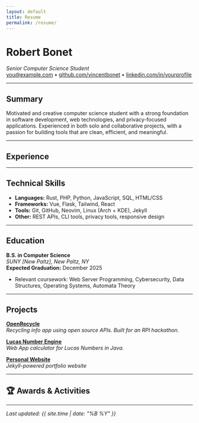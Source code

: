```yaml
---
layout: default
title: Resume
permalink: /resume/
---
```


# Robert Bonet  
_Senior Computer Science Student_  
[you@example.com](mailto:you@example.com) • [github.com/vincentbonet](https://github.com/vincentboonet) • [linkedin.com/in/yourprofile](https://linkedin.com/in/yourprofile)

---

## Summary

Motivated and creative computer science student with a strong foundation in software development, web technologies, and privacy-focused applications. Experienced in both solo and collaborative projects, with a passion for building tools that are clean, efficient, and meaningful.

---

## Experience
---

## Technical Skills

- **Languages:** Rust, PHP, Python, JavaScript, SQL, HTML/CSS  
- **Frameworks:** Vue, Flask, Tailwind, React
- **Tools:** Git, GitHub, Neovim, Linux (Arch + KDE), Jekyll 
- **Other:** REST APIs, CLI tools, privacy tools, responsive design

---

##  Education

**B.S. in Computer Science**  
_SUNY [New Paltz], New Paltz, NY_  
**Expected Graduation:** December 2025  
- Relevant coursework: Web Server Programming, Cybersecurity, Data Structures, Operating Systems, Automata Theory

---

##  Projects

**[OpenRecycle](https://github.com/Nerkled/OpenRecycle)**  
_Recycling info app using open source APIs. Built for an RPI hackathon._

**[Lucas Number Engine](https://github.com/Nerkled/SEProject)**  
_Web App calculator for Lucas Numbers in Java._

**[Personal Website](https://github.com/vincentbonet/personalwebsite)**  
_Jekyll-powered portfolio website_

---

## 🏆 Awards & Activities

---

_Last updated: {{ site.time | date: "%B %Y" }}_
